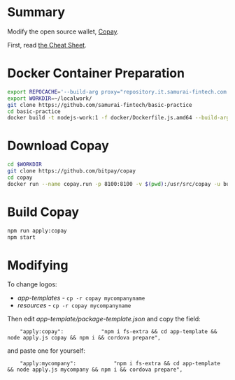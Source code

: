 # Summary

Modify the open source wallet, [Copay](https://github.com/bitpay/copay).

First, read [the Cheat Sheet](CheatSheet.md).

# Docker Container Preparation

```bash
export REPOCACHE='--build-arg proxy="repository.it.samurai-fintech.com:3142" '
export WORKDIR=~/localwork/
git clone https://github.com/samurai-fintech/basic-practice
cd basic-practice
docker build -t nodejs-work:1 -f docker/Dockerfile.js.amd64 --build-arg useruid=$(id -u $USER) $REPOCACHE  .
```


# Download Copay

```bash
cd $WORKDIR
git clone https://github.com/bitpay/copay
cd copay
docker run --name copay.run -p 8100:8100 -v $(pwd):/usr/src/copay -u builder --rm=true --workdir=/usr/src/copay -it nodejs-work:1 /bin/bash
```

# Build Copay

```bash
npm run apply:copay
npm start
```

# Modifying

To change logos:

* *app-templates* - `cp -r copay mycompanyname`
* *resources* - `cp -r copay mycompanyname`

Then edit *app-template/package-template.json* and copy the field: 

```console
    "apply:copay":            "npm i fs-extra && cd app-template && node apply.js copay && npm i && cordova prepare",
```

and paste one for yourself:

```console
    "apply:mycompany":            "npm i fs-extra && cd app-template && node apply.js mycompany && npm i && cordova prepare",
```


